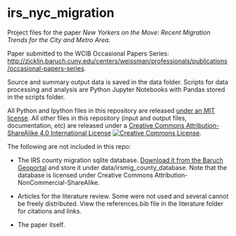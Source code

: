 # irs_nyc_migration

Project files for the paper *New Yorkers on the Move: Recent Migration Trends for the City and Metro Area*. 

Paper submitted to the WCIB Occasional Papers Series: http://zicklin.baruch.cuny.edu/centers/weissman/professionals/publications/occasional-papers-series.

Source and summary output data is saved in the data folder. Scripts for data processing and analysis are Python Jupyter Notebooks with Pandas stored in the scripts folder.

All Python and Ipython files in this repository are released <a href="https://github.com/anastasiaclark/irs_nyc_migration/blob/master/LICENSE">under an MIT license</a>. All other files in this repository (input and output files, documentation, etc) are released under a <a rel="license" href="http://creativecommons.org/licenses/by-sa/4.0/">Creative Commons Attribution-ShareAlike 4.0 International License</a> <a rel="license" href="http://creativecommons.org/licenses/by-sa/4.0/"><img alt="Creative Commons License" style="border-width:0" src="https://i.creativecommons.org/l/by-sa/4.0/80x15.png" /></a>.

The following are not included in this repo:

- The IRS county migration sqlite database. <a href="https://www.baruch.cuny.edu/confluence/display/geoportal/IRS+Migration+Database" target="_blank">Download it from the Baruch Geoportal<a/> and store it under data/irsmig_county_database. Note that the database is licensed under Creative Commons Attribution-NonCommercial-ShareAlike. 

- Articles for the literature review. Some were not used and several cannot be freely distributed. View the references.bib file in the literature folder for citations and links.

- The paper itself. 


